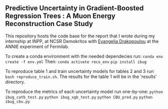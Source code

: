 Predictive Uncertainty in Gradient-Boosted Regression Trees : A Muon Energy Reconstruction Case Study
--

This repository hosts the code base for the report that I wrote during my internship at INPP, at NCSR Demokritos with [Evangelia Drakopoulou](https://github.com/edrakopo) at the ANNIE experiment of Fermilab. 

To create a conda environment with the needed dependecies run:
```conda env create -f env.yml```
Then: 
```conda activate reco_env```
```pip install ibug```

To reproduce table 1 and train uncertainty models for tables 2 and 3 run ```bash reproduce_train.sh```. The results for the table 1 will be in the 'results' directory.

To reproduce the metrics of each uncertainty model run one-by-one:
```python ibug_catb_test.py```
```python ibug_xgb_test.py```
```python CBU_pred.py```
```python ibug_cbu.py```